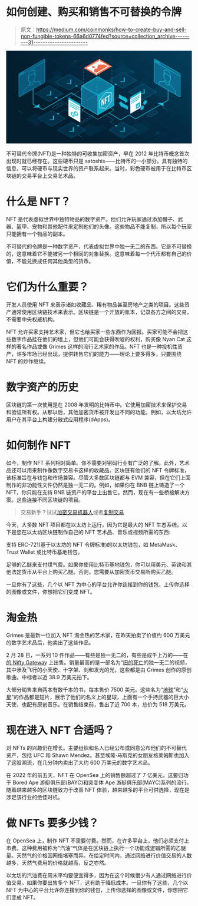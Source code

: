 # 如何创建、购买和销售不可替换的令牌

> 原文：<https://medium.com/coinmonks/how-to-create-buy-and-sell-non-fungible-tokens-66a6d0774fed?source=collection_archive---------31----------------------->

![](img/0c7c12ac08e918fca36c10560e80cd69.png)

不可替代令牌(NFT)是一种独特的可收集加密资产，早在 2012 年比特币概念首次出现时就已经存在。这些硬币只是 satoshis——比特币的一小部分，具有独特的信息，可以将硬币与现实世界的资产联系起来。当时，彩色硬币被用于在比特币区块链的交易平台上交易艺术品。

# 什么是 NFT？

NFT 是代表虚拟世界中独特物品的数字资产。他们允许玩家通过添加帽子、武器、盔甲、宠物和其他配件来定制他们的头像。这些物品不能复制，所以每个玩家只能拥有一个物品的副本。

不可替代的令牌是一种数字资产，代表虚拟世界中独一无二的东西。它是不可替换的，这意味着它不能被另一个相同的对象替换。这意味着每一个代币都有自己的价值，不能兑换成任何其他类型的货币。

# 它们为什么重要？

开发人员使用 NFT 来表示诸如收藏品、稀有物品甚至房地产之类的项目。这些资产通常使用区块链技术来表示。区块链是一个开放的账本，记录各方之间的交易，不需要中央权威机构。

NFT 允许买家支持艺术家，但它也给买家一些东西作为回报。买家可能不会把这些数字作品挂在他们的墙上，但他们可能会获得吹嘘的权利，购买像 Nyan Cat 这样的著名作品或像 Grimes 这样的流行艺术家的作品。NFT 也是一种投机性资产，许多市场已经出现，提供转售它们的能力——理论上要多得多，只要围绕 NFT 的炒作继续。

# 数字资产的历史

区块链的第一次使用是在 2008 年发明的比特币中。它使用加密技术来保护交易和验证所有权。从那以后，其他加密货币被开发出不同的功能。例如，以太坊允许用户在其平台上构建分散式应用程序(dApps)。

# 如何制作 NFT

如今，制作 NFT 系列相对简单。你不需要对密码行业有广泛的了解。此外，艺术品还可以用来制作像数字交易卡这样的收藏品。区块链有他们的 NFT 令牌标准，该标准旨在与钱包和市场兼容。尽管大多数区块链都与 EVM 兼容，但在它们上面制作的非功能性文件仍然是独一无二的。例如，如果你在 BNB 链上铸造了一个 NFT，你只能在支持 BNB 链资产的平台上出售它。然而，现在有一些桥接解决方案。这些连接不同区块链的项目。

> 交易新手？试试[加密交易机器人](/coinmonks/crypto-trading-bot-c2ffce8acb2a)或者[复制交易](/coinmonks/top-10-crypto-copy-trading-platforms-for-beginners-d0c37c7d698c)

今天，大多数 NFT 项目都在以太坊上运行，因为它是最大的 NFT 生态系统。以下是您在以太坊区块链制作自己的 NFT 艺术品、音乐或视频所需的东西:

支持 ERC-721(基于以太坊的 NFT 令牌标准)的以太坊钱包，如 MetaMask、Trust Wallet 或比特币基地钱包。

足够的乙醚来支付煤气费。如果你使用比特币基地钱包，你可以用美元、英镑和其他法定货币从平台上购买乙醚。否则，您需要从加密货币交易所购买乙醚。

一旦你有了这些，几个以 NFT 为中心的平台允许你连接到你的钱包，上传你选择的图像或文件，你想把它们变成 NFT。

# 淘金热

Grimes 是最新一位加入 NFT 淘金热的艺术家，在昨天拍卖了价值约 600 万美元的数字艺术品后，他卖出了这些作品。

2 月 28 日，一系列 10 件作品——有些是独一无二的，有些是成千上万的——在[的 Nifty Gateway](https://niftygateway.com/profile/grimes) 上出售。销量最高的是一部名为“[旧的死亡](https://niftygateway.com/itemdetail/primary/0x948b3515d81034a3c16d5393c6c155946c93c103/1)的独一无二的视频，其中涉及飞行的小天使、十字架、剑和发光的光，这些都是由 Grimes 创作的原创歌曲。中标者以近 38.9 万美元拍下。

大部分销售来自两本有数千本的书，每本售价 7500 美元。这些名为“[地球](https://niftygateway.com/itemdetail/primary/0xe04cc101c671516ac790a6a6dc58f332b86978bb/1)”和“[火星](https://niftygateway.com/itemdetail/primary/0xe04cc101c671516ac790a6a6dc58f332b86978bb/2)”的作品都是短片，展示了他们的名义上的星球，上面有一个手持武器的巨大小天使，也配有原创音乐。在销售结束前，售出了近 700 本，总价为 518 万美元。

# 现在进入 NFT 合适吗？

对 NFTs 的兴趣仍在增长。主要组织和名人已经公布或同意公布他们的不可替代资产，包括 UFC 和 Shawn Mendez。甚至埃隆·马斯克的女朋友格莱姆斯也加入了这股潮流，在几分钟内卖出了大约 600 万美元的数字艺术品。

在 2022 年的前五天，NFT 在 OpenSea 上的销售额超过了 7 亿美元，这要归功于 Bored Ape 游艇俱乐部(BAYC)和突变体 Ape 游艇俱乐部(MAYC)系列的流行。随着越来越多的区块链致力于改善 NFT 体验，越来越多的平台可供选择，现在是涉足该行业的绝佳时机。

# 做 NFTs 要多少钱？

在 OpenSea 上，制作 NFT 不需要付费。然而，在许多平台上，他们必须支付上市费。这种费用被称为“汽油”气体是在区块链上执行一个功能或逻辑所需的乙醚量。天然气的价格因网络堵塞而异。在给定时间内，通过网络进行价值交易的人数越多，天然气费用的价格就越高，反之亦然。

以太坊的汽油费在周末平均要便宜得多，因为在这个时候很少有人通过网络进行价值交易。如果你要出售多个 NFT，这有助于降低成本。一旦你有了这些，几个以 NFT 为中心的平台允许你连接到你的钱包，上传你选择的图像或文件，你想把它们变成 NFT。